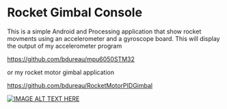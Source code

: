 # Rocket Gimbal Console
This is a simple Android and Processing application that show rocket movments using an accelerometer and a gyroscope board. 
This will display the output of my accelerometer program

https://github.com/bdureau/mpu6050STM32

or my rocket motor gimbal application

https://github.com/bdureau/RocketMotorPIDGimbal



[![IMAGE ALT TEXT HERE](https://img.youtube.com/vi/BK87Pj5PZXU/0.jpg)](https://www.youtube.com/watch?v=BK87Pj5PZXU)


